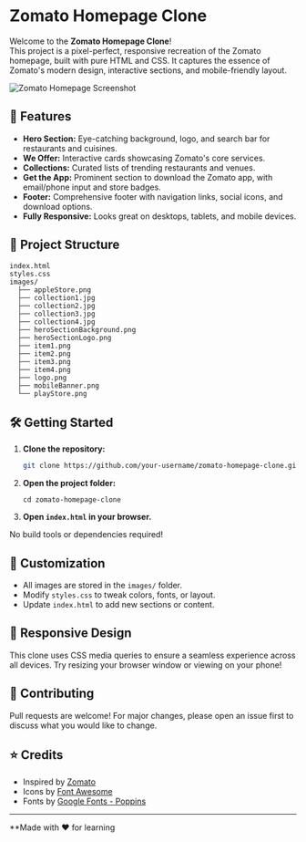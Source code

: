 # Zomato Homepage Clone

Welcome to the **Zomato Homepage Clone**!  
This project is a pixel-perfect, responsive recreation of the Zomato homepage, built with pure HTML and CSS. It captures the essence of Zomato's modern design, interactive sections, and mobile-friendly layout.

![Zomato Homepage Screenshot](images/heroSectionBackground.png)

## 🚀 Features

- **Hero Section:** Eye-catching background, logo, and search bar for restaurants and cuisines.
- **We Offer:** Interactive cards showcasing Zomato's core services.
- **Collections:** Curated lists of trending restaurants and venues.
- **Get the App:** Prominent section to download the Zomato app, with email/phone input and store badges.
- **Footer:** Comprehensive footer with navigation links, social icons, and download options.
- **Fully Responsive:** Looks great on desktops, tablets, and mobile devices.

## 📁 Project Structure

```
index.html
styles.css
images/
  ├── appleStore.png
  ├── collection1.jpg
  ├── collection2.jpg
  ├── collection3.jpg
  ├── collection4.jpg
  ├── heroSectionBackground.png
  ├── heroSectionLogo.png
  ├── item1.png
  ├── item2.png
  ├── item3.png
  ├── item4.png
  ├── logo.png
  ├── mobileBanner.png
  └── playStore.png
```

## 🛠️ Getting Started

1. **Clone the repository:**
   ```sh
   git clone https://github.com/your-username/zomato-homepage-clone.git
   ```
2. **Open the project folder:**
   ```
   cd zomato-homepage-clone
   ```
3. **Open `index.html` in your browser.**

No build tools or dependencies required!

## 🎨 Customization

- All images are stored in the `images/` folder.
- Modify `styles.css` to tweak colors, fonts, or layout.
- Update `index.html` to add new sections or content.

## 📱 Responsive Design

This clone uses CSS media queries to ensure a seamless experience across all devices. Try resizing your browser window or viewing on your phone!

## 🤝 Contributing

Pull requests are welcome! For major changes, please open an issue first to discuss what you would like to change.

## ⭐ Credits

- Inspired by [Zomato](https://www.zomato.com/)
- Icons by [Font Awesome](https://fontawesome.com/)
- Fonts by [Google Fonts - Poppins](https://fonts.google.com/specimen/Poppins)

---

**Made with ❤️ for learning
